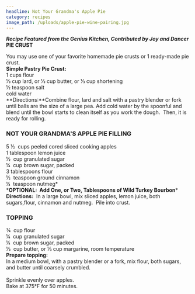 ```yaml
---
headline: Not Your Grandma's Apple Pie
category: recipes
image_path: /uploads/apple-pie-wine-pairing.jpg
---
```



***Recipe Featured from the Genius Kitchen, Contributed by Joy and Dancer*<br>PIE CRUST**

You may use one of your favorite homemade pie crusts or 1 ready-made pie crust.  <br>**Simple Pastry Pie Crust:**<br>1 cups flour<br>1⁄3 cup lard, or 1⁄3 cup butter, or 1⁄3 cup shortening<br>1⁄2 teaspoon salt<br>cold water<br>**Directions:**Combine flour, lard and salt with a pastry blender or fork until balls are the size of a large pea. Add cold water by the spoonful and blend until the bowl starts to clean itself as you work the dough.  Then, it is ready for rolling.

### NOT YOUR GRANDMA'S APPLE PIE FILLING

5 1⁄2  cups peeled cored sliced cooking apples<br>1 tablespoon lemon juice<br>1⁄2  cup granulated sugar<br>1⁄4  cup brown sugar, packed<br>3 tablespoons flour<br>1⁄2  teaspoon ground cinnamon<br>1⁄4  teaspoon nutmeg*<br>\***OPTIONAL:  Add One, or Two, Tablespoons of Wild Turkey Bourbon***<br>**Directions:**  In a large bowl, mix sliced apples, lemon juice, both sugars,flour, cinnamon and nutmeg.  Pile into crust.

### TOPPING

3⁄4  cup flour<br>1⁄4  cup granulated sugar<br>1⁄4  cup brown sugar, packed<br>1⁄3  cup butter, or 1⁄3 cup margarine, room temperature<br>**Prepare topping:**<br>In a medium bowl, with a pastry blender or a fork, mix flour, both sugars, and butter until coarsely crumbled.<br><br>Sprinkle evenly over apples.<br>Bake at 375°F for 50 minutes.